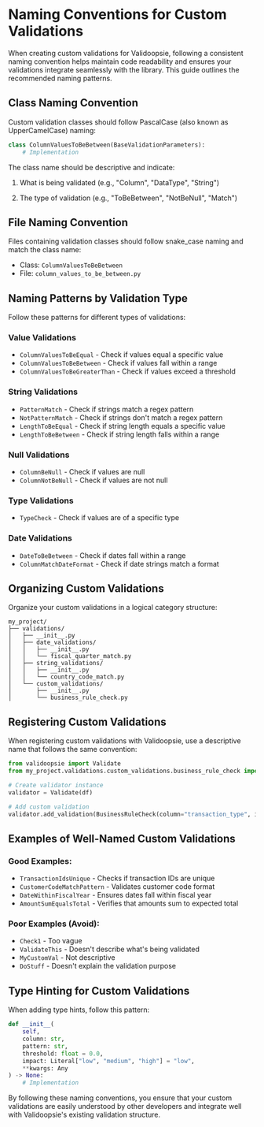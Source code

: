 # Naming Conventions for Custom Validations

When creating custom validations for Validoopsie, following a consistent naming convention helps maintain code readability and ensures your validations integrate seamlessly with the library. This guide outlines the recommended naming patterns.

## Class Naming Convention

Custom validation classes should follow PascalCase (also known as UpperCamelCase) naming:

```python
class ColumnValuesToBeBetween(BaseValidationParameters):
    # Implementation
```

The class name should be descriptive and indicate:

1. What is being validated (e.g., "Column", "DataType", "String")

2. The type of validation (e.g., "ToBeBetween", "NotBeNull", "Match")

## File Naming Convention

Files containing validation classes should follow snake_case naming and match the class name:

- Class: `ColumnValuesToBeBetween`
- File: `column_values_to_be_between.py`

## Naming Patterns by Validation Type

Follow these patterns for different types of validations:

### Value Validations

- `ColumnValuesToBeEqual` - Check if values equal a specific value
- `ColumnValuesToBeBetween` - Check if values fall within a range
- `ColumnValuesToBeGreaterThan` - Check if values exceed a threshold

### String Validations

- `PatternMatch` - Check if strings match a regex pattern
- `NotPatternMatch` - Check if strings don't match a regex pattern
- `LengthToBeEqual` - Check if string length equals a specific value
- `LengthToBeBetween` - Check if string length falls within a range

### Null Validations

- `ColumnBeNull` - Check if values are null
- `ColumnNotBeNull` - Check if values are not null

### Type Validations

- `TypeCheck` - Check if values are of a specific type

### Date Validations

- `DateToBeBetween` - Check if dates fall within a range
- `ColumnMatchDateFormat` - Check if date strings match a format

## Organizing Custom Validations

Organize your custom validations in a logical category structure:

```
my_project/
├── validations/
│   ├── __init__.py
│   ├── date_validations/
│   │   ├── __init__.py
│   │   └── fiscal_quarter_match.py
│   ├── string_validations/
│   │   ├── __init__.py
│   │   └── country_code_match.py
│   └── custom_validations/
│       ├── __init__.py
│       └── business_rule_check.py
```

## Registering Custom Validations

When registering custom validations with Validoopsie, use a descriptive name that follows the same convention:

```python
from validoopsie import Validate
from my_project.validations.custom_validations.business_rule_check import BusinessRuleCheck

# Create validator instance
validator = Validate(df)

# Add custom validation
validator.add_validation(BusinessRuleCheck(column="transaction_type", impact="high"))
```

## Examples of Well-Named Custom Validations

### Good Examples:

- `TransactionIdsUnique` - Checks if transaction IDs are unique
- `CustomerCodeMatchPattern` - Validates customer code format
- `DateWithinFiscalYear` - Ensures dates fall within fiscal year
- `AmountSumEqualsTotal` - Verifies that amounts sum to expected total

### Poor Examples (Avoid):

- `Check1` - Too vague
- `ValidateThis` - Doesn't describe what's being validated
- `MyCustomVal` - Not descriptive
- `DoStuff` - Doesn't explain the validation purpose

## Type Hinting for Custom Validations

When adding type hints, follow this pattern:

```python
def __init__(
    self,
    column: str,
    pattern: str,
    threshold: float = 0.0,
    impact: Literal["low", "medium", "high"] = "low",
    **kwargs: Any
) -> None:
    # Implementation
```

By following these naming conventions, you ensure that your custom validations are easily understood by other developers and integrate well with Validoopsie's existing validation structure.
